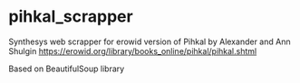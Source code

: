 # pihkal_scrapper
Synthesys web scrapper for erowid version of Pihkal by Alexander and Ann Shulgin
https://erowid.org/library/books_online/pihkal/pihkal.shtml

Based on BeautifulSoup library

